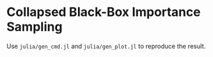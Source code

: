 # Collapsed Black-Box Importance Sampling

Use `julia/gen_cmd.jl` and `julia/gen_plot.jl` to reproduce the result.